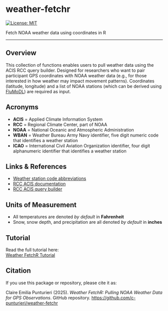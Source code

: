 # weather-fetchr

[![License: MIT](https://img.shields.io/badge/License-MIT-yellow.svg)](LICENSE)


Fetch NOAA weather data using coordinates in R

---

## Overview

This collection of functions enables users to pull weather data using the ACIS RCC query builder.
Designed for researchers who want to pair participant GPS coordinates with NOAA weather data (e.g., for those interested in how weather may impact movement patterns).
Coordinates (latitude, longitude) and a list of NOAA stations (which can be derived using [FluMoDL](https://github.com/thlytras/FluMoDL)) are required as input.

## Acronyms

 - **ACIS** = Applied Climate Information System
 - **RCC** = Regional Climate Center, part of NOAA
 - **NOAA** = National Oceanic and Atmospheric Administration
 - **WBAN** = Weather Bureau Army Navy identifier, five digit numeric code that identifies a weather station
 - **ICAO** =  International Civil Aviation Organization identifier, four digit alphanumeric identifier that identifies a weather station
 
## Links & References

- [Weather station code abbreviations](https://mrcc.purdue.edu/CLIMATE/stnchooserIdDescrip.jsp)  
- [RCC ACIS documentation](https://www.rcc-acis.org/docs_webservices.html)  
- [RCC ACIS query builder](https://builder.rcc-acis.org/)  


## Units of Measurement

 - All temperatures are denoted *by default* in **Fahrenheit**
 - Snow, snow depth, and precipitation are all denoted *by default* in **inches**


## Tutorial

Read the full tutorial here:  
[Weather FetchR Tutorial](https://c-punturieri.github.io/weather-fetchr/tutorial)


## Citation

If you use this package or repository, please cite it as:

Claire Emilia Punturieri (2025). *Weather FetchR: Pulling NOAA Weather Data for GPS Observations*. GitHub repository. <https://github.com/c-punturieri/weather-fetchr>


